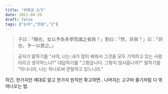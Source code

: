 ```yaml
---
title: "위령공 2/5"
date: 2021-04-20
draft: false
tags: ["논어","헌문","2"]
---
```


> 子曰：「賜也，女以予為多學而識之者與？」對曰：「然，非與？」曰：「非也，予一以貫之。」

> 공자가 말하기를 "사야, 너는 내가 많이 배워서 그것을 모두 기억하고 있는 사람이라고 생각하느냐?" 대답하기를 "그렇습니다. 그렇지 않사옵니까?" 말하기를 "아니니라, 나는 하나로써 관철하고 있느니라."

하긴, 한가지만 제대로 알고 한가지 원칙만 확고하면.. 나머지는 고구마 줄기처럼 다 엮여나오는 법.
